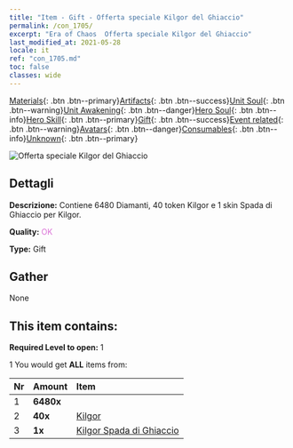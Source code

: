 ```yaml
---
title: "Item - Gift - Offerta speciale Kilgor del Ghiaccio"
permalink: /con_1705/
excerpt: "Era of Chaos  Offerta speciale Kilgor del Ghiaccio"
last_modified_at: 2021-05-28
locale: it
ref: "con_1705.md"
toc: false
classes: wide
---
```

 [Materials](/ItemsIT/){: .btn .btn--primary}[Artifacts](/ItemsIT/Artifacts/){: .btn .btn--success}[Unit Soul](/ItemsIT/UnitSoul/){: .btn .btn--warning}[Unit Awakening](/ItemsIT/UnitAwakening/){: .btn .btn--danger}[Hero Soul](/ItemsIT/HeroSoul/){: .btn .btn--info}[Hero Skill](/ItemsIT/HeroSkill/){: .btn .btn--primary}[Gift](/ItemsIT/Gift/){: .btn .btn--success}[Event related](/ItemsIT/Events/){: .btn .btn--warning}[Avatars](/ItemsIT/Avatars/){: .btn .btn--danger}[Consumables](/ItemsIT/Consumables/){: .btn .btn--info}[Unknown](/ItemsIT/Unknown/){: .btn .btn--primary}

 ![Offerta speciale Kilgor del Ghiaccio](/images/t/i_907321.png)

## Dettagli
 **Descrizione:** Contiene 6480 Diamanti, 40 token Kilgor e 1 skin Spada di Ghiaccio per Kilgor.

 **Quality:** <span style="color: #DA70D6">OK</span>

 **Type:** Gift

## Gather

  None

## This item contains:

 **Required Level to open:** 1

 1 You would get **ALL** items  from:

  | Nr | Amount |     Item    |
  |:---|:-------|:------------|
  | 1 |  **6480x** | <i class="fas fa-gem"/> |  | 
  | 2 |  **40x** | [Kilgor](/ItemsIT/her_374/) |  | 
  | 3 |  **1x** | [Kilgor Spada di Ghiaccio](/ItemsIT/con_1055/) |  | 
